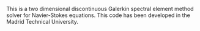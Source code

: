 This is a two dimensional discontinuous Galerkin spectral element method solver for Navier-Stokes equations. This code has been developed in the Madrid Technical University.